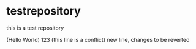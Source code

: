 # testrepository
this is a test repository 

(Hello World)
123
(this line is a conflict)
new line, changes to be reverted
